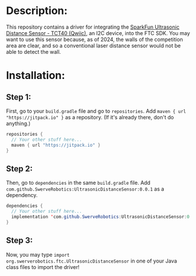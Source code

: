 # Description:
This repository contains a driver for integrating the [SparkFun Ultrasonic Distance Sensor - TCT40 (Qwiic)](https://www.sparkfun.com/products/24805), an I2C device, into the FTC SDK. You may want to use this sensor because, as of 2024, the walls of the competition area are clear, and so a conventional laser distance sensor would not be able to detect the wall. 

# Installation:
## Step 1:
First, go to your `build.gradle` file and go to `repositories`. Add `maven { url "https://jitpack.io" }` as a repository. (If it's already there, don't do anything.)
```Java
repositories {
  // Your other stuff here...
  maven { url "https://jitpack.io" }
}
```

## Step 2:
Then, go to `dependencies` in the same `build.gradle` file. Add `com.github.SwerveRobotics:UltrasonicDistanceSensor:0.0.1` as a dependency.
```Java
dependencies {
  // Your other stuff here...
  implementation 'com.github.SwerveRobotics:UltrasonicDistanceSensor:0.0.1'
}
```

## Step 3:
Now, you may type `import org.swerverobotics.ftc.UltrasonicDistanceSensor` in one of your Java class files to import the driver!
